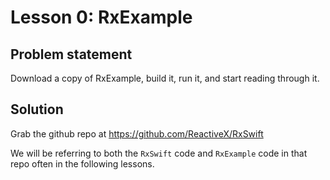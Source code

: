 # Lesson 0: RxExample

## Problem statement

Download a copy of RxExample, build it, run it, and start reading through it.

## Solution

Grab the github repo at https://github.com/ReactiveX/RxSwift

We will be referring to both the `RxSwift` code and `RxExample` code in that repo often in the following lessons.
